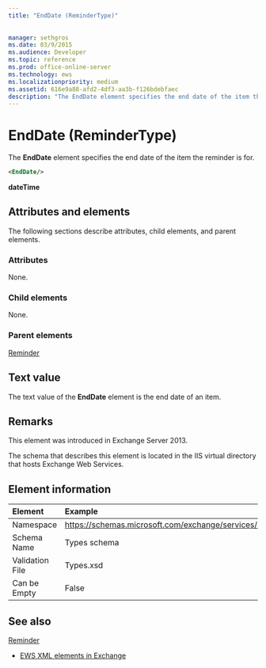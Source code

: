 ```yaml
---
title: "EndDate (ReminderType)"
 
 
manager: sethgros
ms.date: 03/9/2015
ms.audience: Developer
ms.topic: reference
ms.prod: office-online-server
ms.technology: ews
ms.localizationpriority: medium
ms.assetid: 616e9a88-afd2-4df3-aa3b-f126bdebfaec
description: "The EndDate element specifies the end date of the item the reminder is for."
---
```


# EndDate (ReminderType)

The **EndDate** element specifies the end date of the item the reminder is for. 
  
```XML
<EndDate/>
```

 **dateTime**
## Attributes and elements

The following sections describe attributes, child elements, and parent elements.
  
### Attributes

None.
  
### Child elements

None.
  
### Parent elements

[Reminder](reminder.md)
  
## Text value

The text value of the **EndDate** element is the end date of an item. 
  
## Remarks

This element was introduced in Exchange Server 2013.
  
The schema that describes this element is located in the IIS virtual directory that hosts Exchange Web Services.
  
## Element information

|Element|Example|
|:-----|:-----|
|Namespace  <br/> |https://schemas.microsoft.com/exchange/services/2006/types  <br/> |
|Schema Name  <br/> |Types schema  <br/> |
|Validation File  <br/> |Types.xsd  <br/> |
|Can be Empty  <br/> |False  <br/> |
   
## See also



[Reminder](reminder.md)


- [EWS XML elements in Exchange](ews-xml-elements-in-exchange.md)

